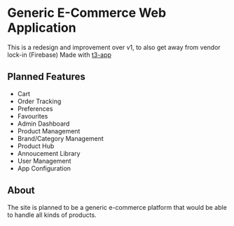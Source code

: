 # Generic E-Commerce Web Application

This is a redesign and improvement over v1, to also get away from vendor lock-in (Firebase)
Made with [t3-app](https://create.t3.gg/en/introduction)

## Planned Features

- Cart
- Order Tracking
- Preferences
- Favourites
- Admin Dashboard
- Product Management
- Brand/Category Management
- Product Hub
- Annoucement Library
- User Management
- App Configuration

## About

The site is planned to be a generic e-commerce platform that would be able to handle all kinds of products.
